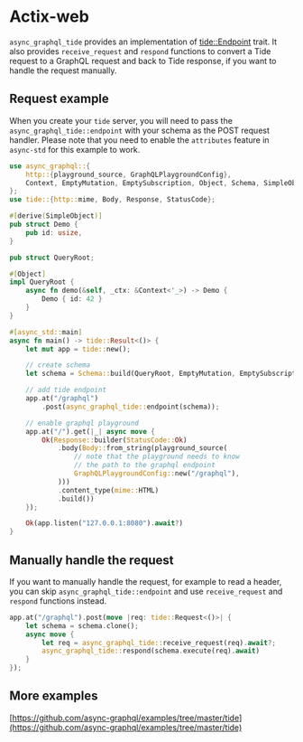 # Actix-web

`async_graphql_tide` provides an implementation of [tide::Endpoint](https://docs.rs/tide/0.15.0/tide/trait.Endpoint.html) trait. It also provides `receive_request` and `respond` functions to convert a Tide request to a GraphQL request and back to Tide response, if you want to  handle the request manually.

## Request example

When you create your `tide` server, you will need to pass the `async_graphql_tide::endpoint` with your schema as the POST request handler. Please note that you need to enable the `attributes` feature in `async-std` for this example to work.

```rust
use async_graphql::{
    http::{playground_source, GraphQLPlaygroundConfig},
    Context, EmptyMutation, EmptySubscription, Object, Schema, SimpleObject,
};
use tide::{http::mime, Body, Response, StatusCode};

#[derive(SimpleObject)]
pub struct Demo {
    pub id: usize,
}

pub struct QueryRoot;

#[Object]
impl QueryRoot {
    async fn demo(&self, _ctx: &Context<'_>) -> Demo {
        Demo { id: 42 }
    }
}

#[async_std::main]
async fn main() -> tide::Result<()> {
    let mut app = tide::new();

    // create schema
    let schema = Schema::build(QueryRoot, EmptyMutation, EmptySubscription).finish();

    // add tide endpoint
    app.at("/graphql")
        .post(async_graphql_tide::endpoint(schema));

    // enable graphql playground
    app.at("/").get(|_| async move {
        Ok(Response::builder(StatusCode::Ok)
            .body(Body::from_string(playground_source(
                // note that the playground needs to know
                // the path to the graphql endpoint
                GraphQLPlaygroundConfig::new("/graphql"),
            )))
            .content_type(mime::HTML)
            .build())
    });

    Ok(app.listen("127.0.0.1:8080").await?)
}
```

## Manually handle the request

If you want to manually handle the request, for example to read a header, you can skip `async_graphql_tide::endpoint` and use `receive_request` and `respond` functions instead.

```rust
app.at("/graphql").post(move |req: tide::Request<()>| {
    let schema = schema.clone();
    async move {
        let req = async_graphql_tide::receive_request(req).await?;
        async_graphql_tide::respond(schema.execute(req).await)
    }
});
```

## More examples

[https://github.com/async-graphql/examples/tree/master/tide](https://github.com/async-graphql/examples/tree/master/tide)
